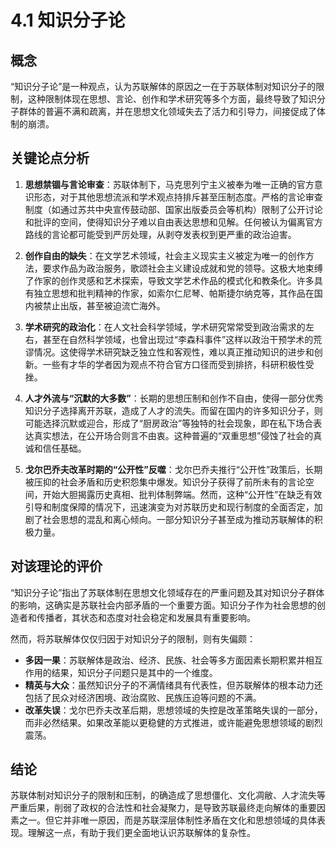 # 4.1 知识分子论

## 概念

“知识分子论”是一种观点，认为苏联解体的原因之一在于苏联体制对知识分子的限制，这种限制体现在思想、言论、创作和学术研究等多个方面，最终导致了知识分子群体的普遍不满和疏离，并在思想文化领域失去了活力和引导力，间接促成了体制的崩溃。

## 关键论点分析

1.  **思想禁锢与言论审查**：苏联体制下，马克思列宁主义被奉为唯一正确的官方意识形态，对于其他思想流派和学术观点持排斥甚至压制态度。严格的言论审查制度（如通过苏共中央宣传鼓动部、国家出版委员会等机构）限制了公开讨论和批评的空间，使得知识分子难以自由表达思想和见解。任何被认为偏离官方路线的言论都可能受到严厉处理，从剥夺发表权到更严重的政治迫害。

2.  **创作自由的缺失**：在文学艺术领域，社会主义现实主义被定为唯一的创作方法，要求作品为政治服务，歌颂社会主义建设成就和党的领导。这极大地束缚了作家的创作灵感和艺术探索，导致文学艺术作品的模式化和教条化。许多具有独立思想和批判精神的作家，如索尔仁尼琴、帕斯捷尔纳克等，其作品在国内被禁止出版，甚至被迫流亡海外。

3.  **学术研究的政治化**：在人文社会科学领域，学术研究常常受到政治需求的左右，甚至在自然科学领域，也曾出现过“李森科事件”这样以政治干预学术的荒谬情况。这使得学术研究缺乏独立性和客观性，难以真正推动知识的进步和创新。一些有才华的学者因为观点不符合官方口径而受到排挤，科研积极性受挫。

4.  **人才外流与“沉默的大多数”**：长期的思想压制和创作不自由，使得一部分优秀知识分子选择离开苏联，造成了人才的流失。而留在国内的许多知识分子，则可能选择沉默或迎合，形成了“厨房政治”等独特的社会现象，即在私下场合表达真实想法，在公开场合则言不由衷。这种普遍的“双重思想”侵蚀了社会的真诚和信任基础。

5.  **戈尔巴乔夫改革时期的“公开性”反噬**：戈尔巴乔夫推行“公开性”政策后，长期被压抑的社会矛盾和历史积怨集中爆发。知识分子获得了前所未有的言论空间，开始大胆揭露历史真相、批判体制弊端。然而，这种“公开性”在缺乏有效引导和制度保障的情况下，迅速演变为对苏联历史和现行制度的全面否定，加剧了社会思想的混乱和离心倾向。一部分知识分子甚至成为推动苏联解体的积极力量。

## 对该理论的评价

“知识分子论”指出了苏联体制在思想文化领域存在的严重问题及其对知识分子群体的影响，这确实是苏联社会内部矛盾的一个重要方面。知识分子作为社会思想的创造者和传播者，其状态和态度对社会稳定和发展具有重要影响。

然而，将苏联解体仅仅归因于对知识分子的限制，则有失偏颇：

*   **多因一果**：苏联解体是政治、经济、民族、社会等多方面因素长期积累并相互作用的结果，知识分子问题只是其中的一个维度。
*   **精英与大众**：虽然知识分子的不满情绪具有代表性，但苏联解体的根本动力还包括了民众对经济困境、政治腐败、民族压迫等问题的不满。
*   **改革失误**：戈尔巴乔夫改革后期，思想领域的失控是改革策略失误的一部分，而非必然结果。如果改革能以更稳健的方式推进，或许能避免思想领域的剧烈震荡。

## 结论

苏联体制对知识分子的限制和压制，的确造成了思想僵化、文化凋敝、人才流失等严重后果，削弱了政权的合法性和社会凝聚力，是导致苏联最终走向解体的重要因素之一。但它并非唯一原因，而是苏联深层体制性矛盾在文化和思想领域的具体表现。理解这一点，有助于我们更全面地认识苏联解体的复杂性。
